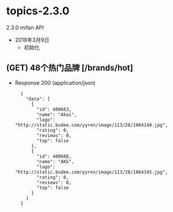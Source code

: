 # topics-2.3.0

2.3.0 mifan API 

+ 2018年3月9日
    + 初始化

## (GET) 48个热门品牌 [/brands/hot]

+ Response 200 (application/json)

        {
          "data": [
            {
              "id": 400663,
              "name": "Akai",
              "logo": "http://static.budee.com/yyren/image/113/28/1864140.jpg",
              "rating": 0,
              "reviews": 0,
              "top": false
            },
            {
              "id": 400668,
              "name": "AKG",
              "logo": "http://static.budee.com/yyren/image/113/28/1864145.jpg",
              "rating": 0,
              "reviews": 0,
              "top": false
            }
          ]
        }

